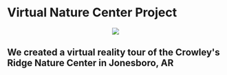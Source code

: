 #  Virtual Nature Center Project

<div style="text-align:center"><img src ="http://www.crowleysridge.org/images/agfc_nature_center_mp_logo_jonesboro.jpg"/></div>

## We created a virtual reality tour of the Crowley's Ridge Nature Center in Jonesboro, AR

